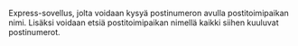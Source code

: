 Express-sovellus, jolta voidaan kysyä postinumeron avulla postitoimipaikan nimi. Lisäksi voidaan etsiä postitoimipaikan nimellä kaikki siihen kuuluvat postinumerot.
